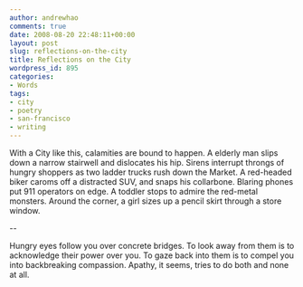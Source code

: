 ```yaml
---
author: andrewhao
comments: true
date: 2008-08-20 22:48:11+00:00
layout: post
slug: reflections-on-the-city
title: Reflections on the City
wordpress_id: 895
categories:
- Words
tags:
- city
- poetry
- san-francisco
- writing
---
```


With a City like this, calamities are bound to happen. A elderly man slips down a narrow stairwell and dislocates his hip. Sirens interrupt throngs of hungry shoppers as two ladder trucks rush down the Market. A red-headed biker caroms off a distracted SUV, and snaps his collarbone. Blaring phones put 911 operators on edge. A toddler stops to admire the red-metal monsters. Around the corner, a girl sizes up a pencil skirt through a store window.

--

Hungry eyes follow you over concrete bridges. To look away from them is to acknowledge their power over you. To gaze back into them is to compel you into backbreaking compassion. Apathy, it seems, tries to do both and none at all.
